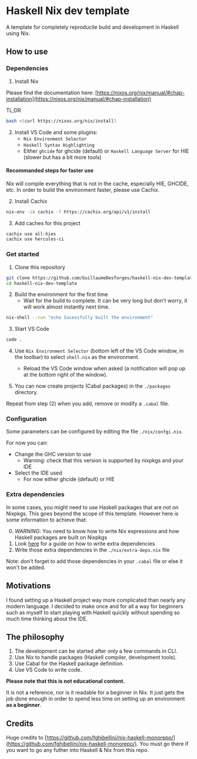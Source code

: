 # Haskell Nix dev template
A template for completely reproducile build and development in Haskell using Nix.

## How to use

### Dependencies

1. Install Nix

Please find the documentation here: [https://nixos.org/nix/manual/#chap-installation](https://nixos.org/nix/manual/#chap-installation)

TL;DR
```bash
bash <(curl https://nixos.org/nix/install)
```

2. Install VS Code and some plugins:
    * `Nix Environment Selector`
    * `Haskell Syntax Highlighting`
    * Either `ghcide` for ghcide (default) or `Haskell Language Server` for HIE (slower but has a bit more tools)

#### Recommanded steps for faster use

Nix will compile everything that is not in the cache, especially HIE, GHCIDE, etc.
In order to build the environment faster, please use Cachix.

2. Install Cachix

```bash
nix-env -iA cachix -f https://cachix.org/api/v1/install
```

3. Add caches for this project

```bash
cachix use all-hies
cachix use hercules-ci
```

### Get started

1. Clone this repository

```bash
git clone https://github.com/GuillaumeDesforges/haskell-nix-dev-template.git
cd haskell-nix-dev-template
```

2. Build the environment for the first time
    * Wait for the build to complete. It can be very long but don't worry, it will work almost instantly next time.

```bash
nix-shell --run "echo Sucessfully built the environment"
```

3. Start VS Code

```bash
code .
```

4. Use `Nix Environment Selector` (bottom left of the VS Code window, in the toolbar) to select `shell.nix` as the environment.
    * Reload the VS Code window when asked (a notification will pop up at the bottom right of the window).

5. You can now create projects (Cabal packages) in the `./packages` directory.

Repeat from step (2) when you add, remove or modify a `.cabal` file.

### Configuration

Some parameters can be configured by editing the file `./nix/confgi.nix`. 

For now you can:
* Change the GHC version to use
    * Warning: check that this version is supported by nixpkgs and your IDE
* Select the IDE used
    * For now either ghcide (default) or HIE

### Extra dependencies

In some cases, you might need to use Haskell packages that are not on Nixpkgs.
This goes beyond the scope of this template.
However here is some information to achieve that:

0. *WARNING*: You need to know how to write Nix expressions and how Haskell packages are built on Nixpkgs
1. Look [here](https://github.com/fghibellini/nix-haskell-monorepo/tree/master/extra-deps) for a guide on how to write extra dependencies
2. Write those extra dependencies in the `./nix/extra-deps.nix` file

Note: don't forget to add those dependencies in your `.cabal` file or else it won't be added.

## Motivations

I found setting up a Haskell project way more complicated than nearly any modern language.
I decided to make once and for all a way for beginners such as myself to start playing with Haskell quickly without spending so much time thinking about the IDE.

## The philosophy

1. The development can be started after only a few commands in CLI.
2. Use Nix to handle packages (Haskell compiler, development tools).
3. Use Cabal for the Haskell package definition.
3. Use VS Code to write code.

**Please note that this is not educational content.**

It is not a reference, nor is it readable for a beginner in Nix.
It just gets the job done enough in order to spend less time on setting up an environment **as a beginner**.

## Credits

Huge credits to [https://github.com/fghibellini/nix-haskell-monorepo/](https://github.com/fghibellini/nix-haskell-monorepo/).
You must go there if you want to go any futher into Haskell & Nix from this repo.
